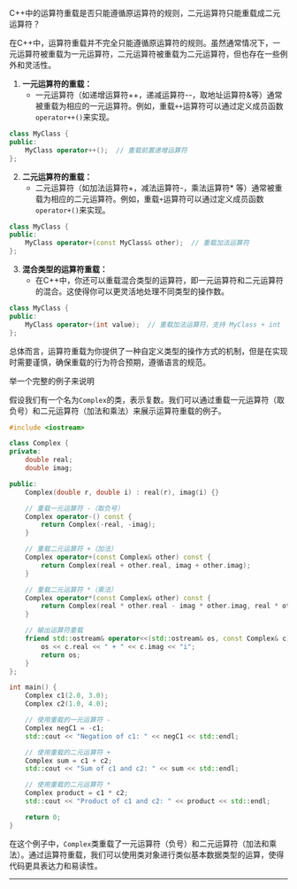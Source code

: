 C++中的运算符重载是否只能遵循原运算符的规则，二元运算符只能重载成二元运算符？

在C++中，运算符重载并不完全只能遵循原运算符的规则。虽然通常情况下，一元运算符被重载为一元运算符，二元运算符被重载为二元运算符，但也存在一些例外和灵活性。

1. **一元运算符的重载：**
   - 一元运算符（如递增运算符++，递减运算符--，取地址运算符&等）通常被重载为相应的一元运算符。例如，重载`++`运算符可以通过定义成员函数`operator++()`来实现。

```cpp
class MyClass {
public:
    MyClass operator++();  // 重载前置递增运算符
};
```

2. **二元运算符的重载：**
   - 二元运算符（如加法运算符+，减法运算符-，乘法运算符* 等）通常被重载为相应的二元运算符。例如，重载`+`运算符可以通过定义成员函数`operator+()`来实现。

```cpp
class MyClass {
public:
    MyClass operator+(const MyClass& other);  // 重载加法运算符
};
```

3. **混合类型的运算符重载：**
   - 在C++中，你还可以重载混合类型的运算符，即一元运算符和二元运算符的混合。这使得你可以更灵活地处理不同类型的操作数。

```cpp
class MyClass {
public:
    MyClass operator+(int value);  // 重载加法运算符，支持 MyClass + int
};
```

总体而言，运算符重载为你提供了一种自定义类型的操作方式的机制，但是在实现时需要谨慎，确保重载的行为符合预期，遵循语言的规范。


举一个完整的例子来说明

假设我们有一个名为`Complex`的类，表示复数。我们可以通过重载一元运算符（取负号）和二元运算符（加法和乘法）来展示运算符重载的例子。

```cpp
#include <iostream>

class Complex {
private:
    double real;
    double imag;

public:
    Complex(double r, double i) : real(r), imag(i) {}

    // 重载一元运算符 -（取负号）
    Complex operator-() const {
        return Complex(-real, -imag);
    }

    // 重载二元运算符 +（加法）
    Complex operator+(const Complex& other) const {
        return Complex(real + other.real, imag + other.imag);
    }

    // 重载二元运算符 *（乘法）
    Complex operator*(const Complex& other) const {
        return Complex(real * other.real - imag * other.imag, real * other.imag + imag * other.real);
    }

    // 输出运算符重载
    friend std::ostream& operator<<(std::ostream& os, const Complex& c) {
        os << c.real << " + " << c.imag << "i";
        return os;
    }
};

int main() {
    Complex c1(2.0, 3.0);
    Complex c2(1.0, 4.0);

    // 使用重载的一元运算符 -
    Complex negC1 = -c1;
    std::cout << "Negation of c1: " << negC1 << std::endl;

    // 使用重载的二元运算符 +
    Complex sum = c1 + c2;
    std::cout << "Sum of c1 and c2: " << sum << std::endl;

    // 使用重载的二元运算符 *
    Complex product = c1 * c2;
    std::cout << "Product of c1 and c2: " << product << std::endl;

    return 0;
}
```

在这个例子中，`Complex`类重载了一元运算符（负号）和二元运算符（加法和乘法）。通过运算符重载，我们可以使用类对象进行类似基本数据类型的运算，使得代码更具表达力和易读性。

---
